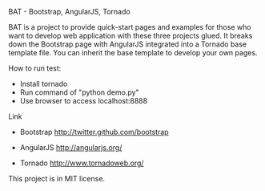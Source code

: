 BAT - Bootstrap, AngularJS, Tornado

BAT is a project to provide quick-start pages and examples for those who want to develop web application with these three projects glued.
It breaks down the Bootstrap page with AngularJS integrated into a Tornado base template file. You can inherit the base template to develop your own pages.   

How to run test:

* Install tornado 
* Run command of "python demo.py"
* Use browser to access localhost:8888 

Link
* Bootstrap 
http://twitter.github.com/bootstrap

* AngularJS 
http://angularjs.org/

* Tornado
http://www.tornadoweb.org/

This project is in MIT license.
